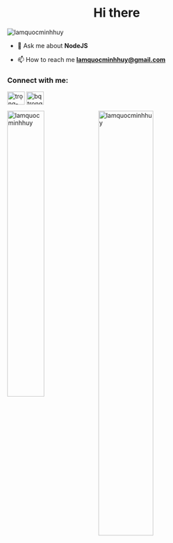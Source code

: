 <h1 align="center">Hi there</h1>


<p align="left"> <img src="https://komarev.com/ghpvc/?username=lamquocminhhuy&label=Profile%20views&color=0e75b6&style=flat" alt="lamquocminhhuy" /> </p>

- 💬 Ask me about **NodeJS**

- 📫 How to reach me **lamquocminhhuy@gmail.com**



<h3 align="left">Connect with me:</h3>
<p align="left">

<a href="https://www.linkedin.com/in/lamquocminhhuy/" target="blank"><img align="center" src="https://raw.githubusercontent.com/rahuldkjain/github-profile-readme-generator/master/src/images/icons/Social/linked-in-alt.svg" alt="trọng-bùi-394621216" height="30" width="40" /></a>
<a href="https://www.facebook.com/lamquocminhhuy" target="blank"><img align="center" src="https://raw.githubusercontent.com/rahuldkjain/github-profile-readme-generator/master/src/images/icons/Social/facebook.svg" alt="bqtrong" height="30" width="40" /></a>

</p>



<p><img align="left" width="41%" src="https://github-readme-stats.vercel.app/api/top-langs?username=lamquocminhhuy&show_icons=true&locale=en&layout=compact&bg_color=-45,25132E,DC0D4A,61A9A6,C5D6B5,98BE85&title_color=C197D2&text_color=ffffff&hide_border=true&hide=css,php,twig" alt="lamquocminhhuy" /></p>

<p>&nbsp;<img align="left" width="50%" src="https://github-readme-stats.vercel.app/api?username=lamquocminhhuy&show_icons=true&locale=en&bg_color=-45,25132E,DC0D4A,61A9A6,C5D6B5,98BE85&title_color=C197D2&text_color=ffffff&hide_border=true&hide=css,php" alt="lamquocminhhuy" /></p>


